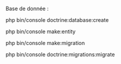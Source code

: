 Base de donnée : 

php bin/console doctrine:database:create

php bin/console make:entity

php bin/console make:migration

php bin/console doctrine:migrations:migrate

